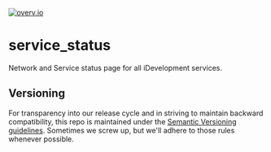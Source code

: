 [![overv.io](https://img.shields.io/badge/overv.io-active-blue.svg)](https://overv.io/workspace/ghermans/wide-eyed-fly)


# service_status
Network and Service status page for all iDevelopment services.

## Versioning
For transparency into our release cycle and in striving to maintain backward compatibility,
this repo is maintained under the [Semantic Versioning guidelines](http://semver.org/).
Sometimes we screw up, but we'll adhere to those rules whenever possible.
